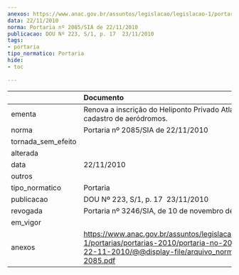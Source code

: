 ```yaml
---
anexos: https://www.anac.gov.br/assuntos/legislacao/legislacao-1/portarias/portarias-2010/portaria-no-2085-sia-de-22-11-2010/@@display-file/arquivo_norma/PA2010-2085.pdf
data: 22/11/2010
norma: Portaria nº 2085/SIA de 22/11/2010
publicacao: DOU Nº 223, S/1, p. 17  23/11/2010
tags:
- portaria
tipo_normatico: Portaria
hide: 
- toc 
 
---
```


|                    | Documento                                                                                                                                                         |
|:-------------------|:------------------------------------------------------------------------------------------------------------------------------------------------------------------|
| ementa             | Renova a inscrição do Heliponto Privado Atlantis (PE) no cadastro de aeródromos.                                                                                  |
| norma              | Portaria nº 2085/SIA de 22/11/2010                                                                                                                                |
| tornada_sem_efeito |                                                                                                                                                                   |
| alterada           |                                                                                                                                                                   |
| data               | 22/11/2010                                                                                                                                                        |
| outros             |                                                                                                                                                                   |
| tipo_normatico     | Portaria                                                                                                                                                          |
| publicacao         | DOU Nº 223, S/1, p. 17  23/11/2010                                                                                                                                |
| revogada           | Portaria nº 3246/SIA, de 10 de novembro de 2016.                                                                                                                  |
| em_vigor           |                                                                                                                                                                   |
| anexos             | https://www.anac.gov.br/assuntos/legislacao/legislacao-1/portarias/portarias-2010/portaria-no-2085-sia-de-22-11-2010/@@display-file/arquivo_norma/PA2010-2085.pdf |